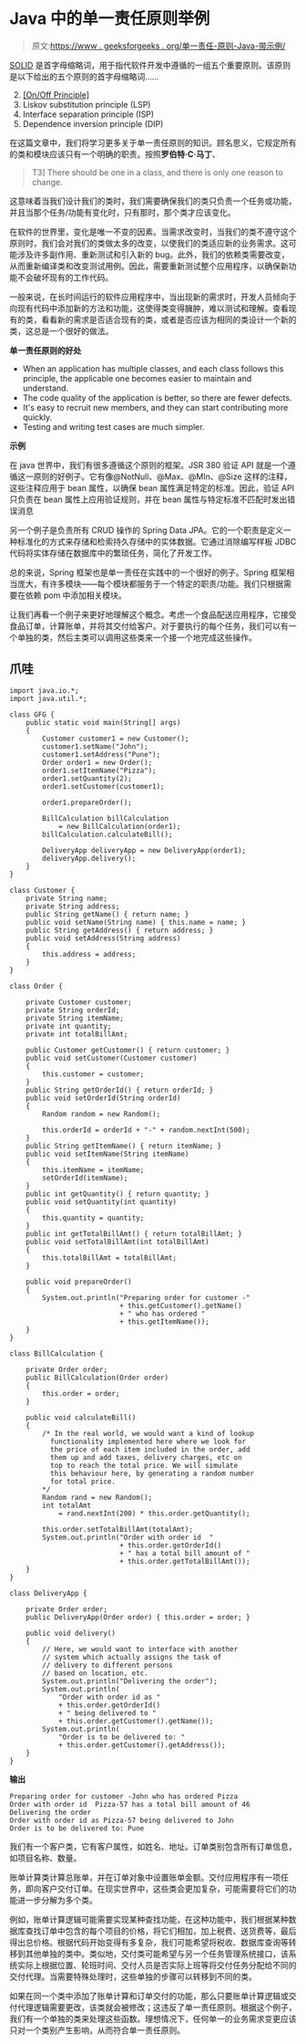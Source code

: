 # Java 中的单一责任原则举例

> 原文:[https://www . geeksforgeeks . org/单一责任-原则-Java-带示例/](https://www.geeksforgeeks.org/single-responsibility-principle-in-java-with-examples/)

[SOLID](https://www.geeksforgeeks.org/solid-principle-in-programming-understand-with-real-life-examples/) 是首字母缩略词，用于指代软件开发中遵循的一组五个重要原则。该原则是以下给出的五个原则的首字母缩略词……

2.  [[On/Off Principle]](https://www.geeksforgeeks.org/open-closed-principle-in-java-with-examples/)
3.  Liskov substitution principle (LSP)
4.  Interface separation principle (ISP)
5.  Dependence inversion principle (DIP)

在这篇文章中，我们将学习更多关于单一责任原则的知识。顾名思义，它规定所有的类和模块应该只有一个明确的职责。按照**罗伯特·C·马丁**、

> T3] There should be one in a class, and there is only one reason to change.

这意味着当我们设计我们的类时，我们需要确保我们的类只负责一个任务或功能，并且当那个任务/功能有变化时，只有那时，那个类才应该变化。

在软件的世界里，变化是唯一不变的因素。当需求改变时，当我们的类不遵守这个原则时，我们会对我们的类做太多的改变，以使我们的类适应新的业务需求。这可能涉及许多副作用、重新测试和引入新的 bug。此外，我们的依赖类需要改变，从而重新编译类和改变测试用例。因此，需要重新测试整个应用程序，以确保新功能不会破坏现有的工作代码。

一般来说，在长时间运行的软件应用程序中，当出现新的需求时，开发人员倾向于向现有代码中添加新的方法和功能，这使得类变得臃肿，难以测试和理解。查看现有的类，看看新的需求是否适合现有的类，或者是否应该为相同的类设计一个新的类，这总是一个很好的做法。

**单一责任原则的好处**

*   When an application has multiple classes, and each class follows this principle, the applicable one becomes easier to maintain and understand.
*   The code quality of the application is better, so there are fewer defects.
*   It's easy to recruit new members, and they can start contributing more quickly.
*   Testing and writing test cases are much simpler.

**示例**

在 java 世界中，我们有很多遵循这个原则的框架。JSR 380 验证 API 就是一个遵循这一原则的好例子。它有像@NotNull、@Max、@MIn、@Size 这样的注释，这些注释应用于 bean 属性，以确保 bean 属性满足特定的标准。因此，验证 API 只负责在 bean 属性上应用验证规则，并在 bean 属性与特定标准不匹配时发出错误消息

另一个例子是负责所有 CRUD 操作的 Spring Data JPA。它的一个职责是定义一种标准化的方式来存储和检索持久存储中的实体数据。它通过消除编写样板 JDBC 代码将实体存储在数据库中的繁琐任务，简化了开发工作。

总的来说，Spring 框架也是单一责任在实践中的一个很好的例子。Spring 框架相当庞大，有许多模块——每个模块都服务于一个特定的职责/功能。我们只根据需要在依赖 pom 中添加相关模块。

让我们再看一个例子来更好地理解这个概念。考虑一个食品配送应用程序，它接受食品订单，计算账单，并将其交付给客户。对于要执行的每个任务，我们可以有一个单独的类，然后主类可以调用这些类来一个接一个地完成这些操作。

## 爪哇

```
import java.io.*;
import java.util.*;

class GFG {
    public static void main(String[] args)
    {
        Customer customer1 = new Customer();
        customer1.setName("John");
        customer1.setAddress("Pune");
        Order order1 = new Order();
        order1.setItemName("Pizza");
        order1.setQuantity(2);
        order1.setCustomer(customer1);

        order1.prepareOrder();

        BillCalculation billCalculation
            = new BillCalculation(order1);
        billCalculation.calculateBill();

        DeliveryApp deliveryApp = new DeliveryApp(order1);
        deliveryApp.delivery();
    }
}

class Customer {
    private String name;
    private String address;
    public String getName() { return name; }
    public void setName(String name) { this.name = name; }
    public String getAddress() { return address; }
    public void setAddress(String address)
    {
        this.address = address;
    }
}

class Order {

    private Customer customer;
    private String orderId;
    private String itemName;
    private int quantity;
    private int totalBillAmt;

    public Customer getCustomer() { return customer; }
    public void setCustomer(Customer customer)
    {
        this.customer = customer;
    }
    public String getOrderId() { return orderId; }
    public void setOrderId(String orderId)
    {
        Random random = new Random();

        this.orderId = orderId + "-" + random.nextInt(500);
    }
    public String getItemName() { return itemName; }
    public void setItemName(String itemName)
    {
        this.itemName = itemName;
        setOrderId(itemName);
    }
    public int getQuantity() { return quantity; }
    public void setQuantity(int quantity)
    {
        this.quantity = quantity;
    }
    public int getTotalBillAmt() { return totalBillAmt; }
    public void setTotalBillAmt(int totalBillAmt)
    {
        this.totalBillAmt = totalBillAmt;
    }

    public void prepareOrder()
    {
        System.out.println("Preparing order for customer -"
                           + this.getCustomer().getName()
                           + " who has ordered "
                           + this.getItemName());
    }
}

class BillCalculation {

    private Order order;
    public BillCalculation(Order order)
    {
        this.order = order;
    }

    public void calculateBill()
    {
        /* In the real world, we would want a kind of lookup
          functionality implemented here where we look for
          the price of each item included in the order, add
          them up and add taxes, delivery charges, etc on
          top to reach the total price. We will simulate
          this behaviour here, by generating a random number
          for total price.
        */
        Random rand = new Random();
        int totalAmt
            = rand.nextInt(200) * this.order.getQuantity();

        this.order.setTotalBillAmt(totalAmt);
        System.out.println("Order with order id  "
                           + this.order.getOrderId()
                           + " has a total bill amount of "
                           + this.order.getTotalBillAmt());
    }
}

class DeliveryApp {

    private Order order;
    public DeliveryApp(Order order) { this.order = order; }

    public void delivery()
    {
        // Here, we would want to interface with another
        // system which actually assigns the task of
        // delivery to different persons
        // based on location, etc.
        System.out.println("Delivering the order");
        System.out.println(
            "Order with order id as "
            + this.order.getOrderId()
            + " being delivered to "
            + this.order.getCustomer().getName());
        System.out.println(
            "Order is to be delivered to: "
            + this.order.getCustomer().getAddress());
    }
}
```

**输出**

```
Preparing order for customer -John who has ordered Pizza
Order with order id  Pizza-57 has a total bill amount of 46
Delivering the order
Order with order id as Pizza-57 being delivered to John
Order is to be delivered to: Pune
```

我们有一个客户类，它有客户属性，如姓名、地址。订单类别包含所有订单信息，如项目名称、数量。

账单计算类计算总账单，并在订单对象中设置账单金额。交付应用程序有一项任务，即向客户交付订单。在现实世界中，这些类会更加复杂，可能需要将它们的功能进一步分解为多个类。

例如，账单计算逻辑可能需要实现某种查找功能，在这种功能中，我们根据某种数据库查找订单中包含的每个项目的价格，将它们相加，加上税费、送货费等，最后得出总价格。根据代码开始变得有多复杂，我们可能希望将税收、数据库查询等转移到其他单独的类中。类似地，交付类可能希望与另一个任务管理系统接口，该系统实际上根据位置、轮班时间、交付人员是否实际上班等将交付任务分配给不同的交付代理。当需要特殊处理时，这些单独的步骤可以转移到不同的类。

如果在同一个类中添加了账单计算和订单交付的功能，那么只要账单计算逻辑或交付代理逻辑需要更改，该类就会被修改；这违反了单一责任原则。根据这个例子，我们有一个单独的类来处理这些函数。理想情况下，任何单一的业务需求变更应该只对一个类别产生影响，从而符合单一责任原则。